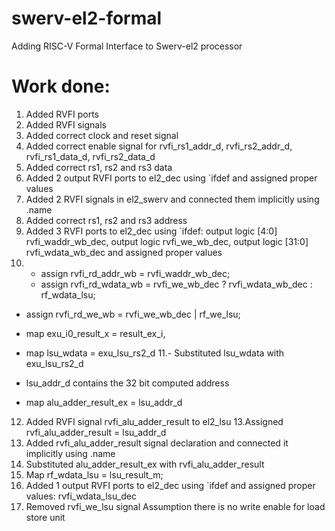 # swerv-el2-formal
Adding RISC-V Formal Interface to Swerv-el2 processor
# Work done:
1. Added RVFI ports
2. Added RVFI signals
3. Added correct clock and reset signal
4. Added correct enable signal for rvfi_rs1_addr_d, rvfi_rs2_addr_d, rvfi_rs1_data_d, rvfi_rs2_data_d
5. Added correct rs1, rs2 and rs3 data
6. Added 2 output RVFI ports to el2_dec using `ifdef and  assigned proper values
7. Added 2 RVFI signals in el2_swerv and connected them implicitly using .name
8. Added correct rs1, rs2 and rs3 address
9. Added 3 RVFI ports to el2_dec using `ifdef: output logic [4:0]  rvfi_waddr_wb_dec,  output logic   rvfi_we_wb_dec,  output logic [31:0] rvfi_wdata_wb_dec and    assigned proper values
10. - assign rvfi_rd_addr_wb  = rvfi_waddr_wb_dec;
    - assign rvfi_rd_wdata_wb = rvfi_we_wb_dec ? rvfi_wdata_wb_dec : rf_wdata_lsu;
   - assign rvfi_rd_we_wb    = rvfi_we_wb_dec | rf_we_lsu;
   

   - map  exu_i0_result_x = result_ex_i,
   - map lsu_wdata = exu_lsu_rs2_d
11.- Substituted lsu_wdata with exu_lsu_rs2_d 
   - lsu_addr_d contains the 32 bit computed address
   - map alu_adder_result_ex =  lsu_addr_d
12. Added RVFI signal rvfi_alu_adder_result to el2_lsu
13.Assigned rvfi_alu_adder_result = lsu_addr_d
14. Added rvfi_alu_adder_result signal declaration and connected it implicitly using .name
15. Substituted alu_adder_result_ex with rvfi_alu_adder_result
16. Map rf_wdata_lsu = lsu_result_m;
17. Added 1 output RVFI ports to el2_dec using `ifdef and  assigned proper values: rvfi_wdata_lsu_dec
18. Removed rvfi_we_lsu signal Assumption there is no write enable for load store unit

